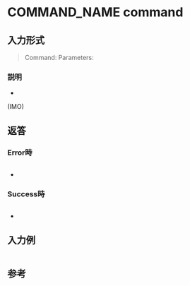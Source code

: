 # COMMAND_NAME command
## 入力形式
> Command:
> Parameters:

### 説明
- 
(IMO)

## 返答
### Error時
```
```
-

### Success時
```
```
- 
## 入力例
```
```

## 参考
[]()
